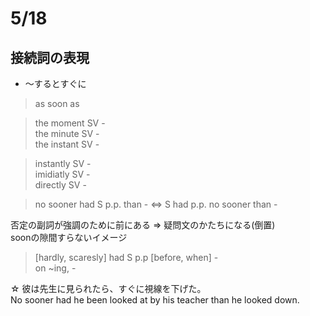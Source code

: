 # 5/18
## 接続詞の表現
* 〜するとすぐに
>  as soon as  
  
> the moment SV -  
> the minute SV -  
> the instant SV -  
  
>instantly SV -  
> imidiatly SV -  
> directly SV -  
  
> no sooner had S p.p. than - <=> S had p.p. no sooner than -  

否定の副詞が強調のために前にある => 疑問文のかたちになる(倒置)  
soonの隙間すらないイメージ  
  
> [hardly, scaresly] had S p.p [before, when] -  
> on ~ing, -  

☆ 彼は先生に見られたら、すぐに視線を下げた。  
No sooner had he been looked at by his teacher than he looked down.
